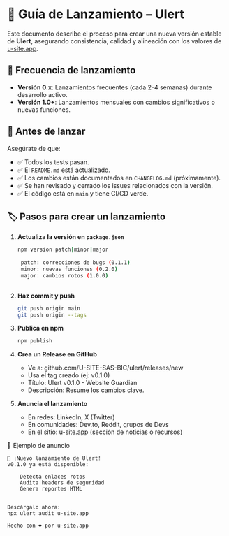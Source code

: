 # 🚀 Guía de Lanzamiento – Ulert

Este documento describe el proceso para crear una nueva versión estable de **Ulert**, asegurando consistencia, calidad y alineación con los valores de [u-site.app](https://u-site.app).

## 📅 Frecuencia de lanzamiento
- **Versión 0.x**: Lanzamientos frecuentes (cada 2-4 semanas) durante desarrollo activo.
- **Versión 1.0+**: Lanzamientos mensuales con cambios significativos o nuevas funciones.

## 🧭 Antes de lanzar

Asegúrate de que:
- ✅ Todos los tests pasan.
- ✅ El `README.md` está actualizado.
- ✅ Los cambios están documentados en `CHANGELOG.md` (próximamente).
- ✅ Se han revisado y cerrado los issues relacionados con la versión.
- ✅ El código está en `main` y tiene CI/CD verde.

## 🏷 Pasos para crear un lanzamiento

1. **Actualiza la versión en `package.json`**
   ```bash
   npm version patch|minor|major
 
    patch: correcciones de bugs (0.1.1)
    minor: nuevas funciones (0.2.0)
    major: cambios rotos (1.0.0)
     
2. **Haz commit y push**

    ```bash
    git push origin main
    git push origin --tags
 

3. **Publica en npm**

    ```bash
    npm publish

4. **Crea un Release en GitHub**

    - Ve a: github.com/U-SITE-SAS-BIC/ulert/releases/new 
    - Usa el tag creado (ej: v0.1.0)
    - Título: Ulert v0.1.0 - Website Guardian
    - Descripción: Resume los cambios clave.
            

5. **Anuncia el lanzamiento**
    - En redes: LinkedIn, X (Twitter)
    - En comunidades: Dev.to, Reddit, grupos de Devs
    - En el sitio: u-site.app (sección de noticias o recursos)
         
     

🏁 Ejemplo de anuncio 

    🚀 ¡Nuevo lanzamiento de Ulert!
    v0.1.0 ya está disponible:   

        Detecta enlaces rotos  
        Audita headers de seguridad  
        Genera reportes HTML
         

    Descárgalo ahora:
    npx ulert audit u-site.app   

    Hecho con ❤️ por u-site.app  
     
